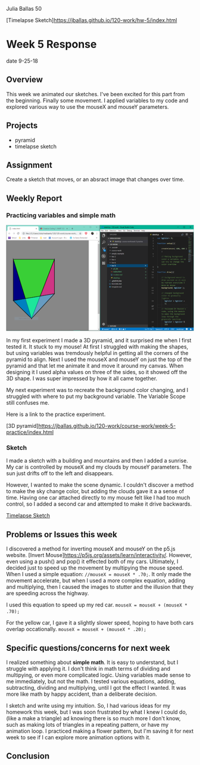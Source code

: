 Julia Ballas 50

[Timelapse Sketch]https://jballas.github.io/120-work/hw-5/index.html

# Week 5 Response

date 9-25-18

## Overview

This week we animated our sketches. I've been excited for this part from the beginning. Finally some movement. I applied variables to my code and explored various way to use the mouseX and mouseY parameters.

## Projects

- pyramid
- timelapse sketch

## Assignment

Create a sketch that moves, or an absract image that changes over time.

## Weekly Report

### Practicing variables and simple math

![screenshot of Pyramid experiment](screenshot_pyramid.PNG)

In my first experiment I made a 3D pyramid, and it surprised me when I first tested it. It stuck to my mouse! At first I struggled with making the shapes, but using variables was tremdously helpful in getting all the corners of the pyramid to align. Next I used the mouseX and mouseY on just the top of the pyramid and that let me animate it and move it around my canvas. When designing it I used alpha values on three of the sides, so it showed off the 3D shape. I was super impressed by how it all came together.

My next experiment was to recreate the background color changing, and I struggled with where to put my background variable. The Variable Scope still confuses me.

Here is a link to the practice experiment.

[3D pyramid]https://jballas.github.io/120-work/course-work/week-5-practice/index.html

### Sketch

I made a sketch with a building and mountains and then I added a sunrise. My car is controlled by mouseX and my clouds by mouseY parameters. The sun just drifts off to the left and disappears.

However, I wanted to make the scene dynamic. I couldn't discover a method to make the sky change color, but adding the clouds gave it a a sense of time. Having one car attached directly to my mouse felt like I had too much control, so I added a second car and attempted to make it drive backwards.

[Timelapse Sketch](screenshot_sunrise.PNG)

## Problems or Issues this week

I discovered a method for inverting mouseX and mouseY on the p5.js website. [Invert Mouse]https://p5js.org/assets/learn/interactivity/. However, even using a push() and pop() it effected both of my cars. Ultimately, I decided just to speed up the movement by multipying the mouse speed. When I used a simple equation: ```//mouseX = mouseX * .70;```. It only made the movement accelerate, but when I used a more complex equation, adding and multiplying, then I caused the images to stutter and the illusion that they are speeding across the highway.

I used this equation to speed up my red car.
```mouseX = mouseX + (mouseX * .70);```

For the yellow car, I gave it a slightly slower speed, hoping to have both cars overlap occationally.
```mouseX = mouseX + (mouseX * .20);```

## Specific questions/concerns for next week

I realized something about **simple math**. It is easy to understand, but I struggle with applying it. I don't think in math terms of dividing and multipying, or even more complicated logic. Using variables made sense to me immediately, but not the math. I tested various equations, adding, subtracting, dividing and multiplying, until I got the effect I wanted. It was more like math by happy accident, than a deliberate decision.

 I sketch and write using my intuition. So, I had various ideas for my homework this week, but I was soon frustrated by what I knew I could do, (like a make a triangle) ad knowing there is so much more I don't know, such as making lots of triangles in a repeating pattern, or have my animation loop. I practiced making a flower pattern, but I'm saving it for next week to see if I can explore more animation options with it.

## Conclusion

